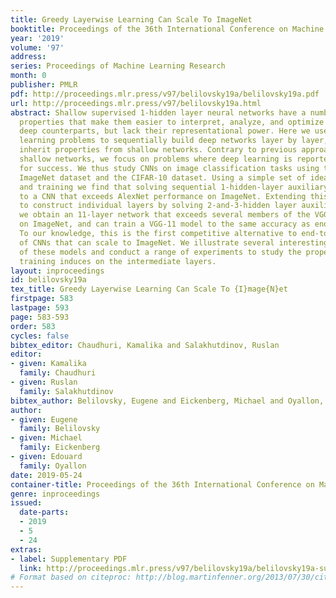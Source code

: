 ```yaml
---
title: Greedy Layerwise Learning Can Scale To ImageNet
booktitle: Proceedings of the 36th International Conference on Machine Learning
year: '2019'
volume: '97'
address: 
series: Proceedings of Machine Learning Research
month: 0
publisher: PMLR
pdf: http://proceedings.mlr.press/v97/belilovsky19a/belilovsky19a.pdf
url: http://proceedings.mlr.press/v97/belilovsky19a.html
abstract: Shallow supervised 1-hidden layer neural networks have a number of favorable
  properties that make them easier to interpret, analyze, and optimize than their
  deep counterparts, but lack their representational power. Here we use 1-hidden layer
  learning problems to sequentially build deep networks layer by layer, which can
  inherit properties from shallow networks. Contrary to previous approaches using
  shallow networks, we focus on problems where deep learning is reported as critical
  for success. We thus study CNNs on image classification tasks using the large-scale
  ImageNet dataset and the CIFAR-10 dataset. Using a simple set of ideas for architecture
  and training we find that solving sequential 1-hidden-layer auxiliary problems lead
  to a CNN that exceeds AlexNet performance on ImageNet. Extending this training methodology
  to construct individual layers by solving 2-and-3-hidden layer auxiliary problems,
  we obtain an 11-layer network that exceeds several members of the VGG model family
  on ImageNet, and can train a VGG-11 model to the same accuracy as end-to-end learning.
  To our knowledge, this is the first competitive alternative to end-to-end training
  of CNNs that can scale to ImageNet. We illustrate several interesting properties
  of these models and conduct a range of experiments to study the properties this
  training induces on the intermediate layers.
layout: inproceedings
id: belilovsky19a
tex_title: Greedy Layerwise Learning Can Scale To {I}mage{N}et
firstpage: 583
lastpage: 593
page: 583-593
order: 583
cycles: false
bibtex_editor: Chaudhuri, Kamalika and Salakhutdinov, Ruslan
editor:
- given: Kamalika
  family: Chaudhuri
- given: Ruslan
  family: Salakhutdinov
bibtex_author: Belilovsky, Eugene and Eickenberg, Michael and Oyallon, Edouard
author:
- given: Eugene
  family: Belilovsky
- given: Michael
  family: Eickenberg
- given: Edouard
  family: Oyallon
date: 2019-05-24
container-title: Proceedings of the 36th International Conference on Machine Learning
genre: inproceedings
issued:
  date-parts:
  - 2019
  - 5
  - 24
extras:
- label: Supplementary PDF
  link: http://proceedings.mlr.press/v97/belilovsky19a/belilovsky19a-supp.pdf
# Format based on citeproc: http://blog.martinfenner.org/2013/07/30/citeproc-yaml-for-bibliographies/
---
```


